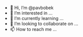 - 👋 Hi, I’m @pavbobek
- 👀 I’m interested in ...
- 🌱 I’m currently learning ...
- 💞️ I’m looking to collaborate on ...
- 📫 How to reach me ...

<!---
pavbobek/pavbobek is a ✨ special ✨ repository because its `README.md` (this file) appears on your GitHub profile.
You can click the Preview link to take a look at your changes.
--->
